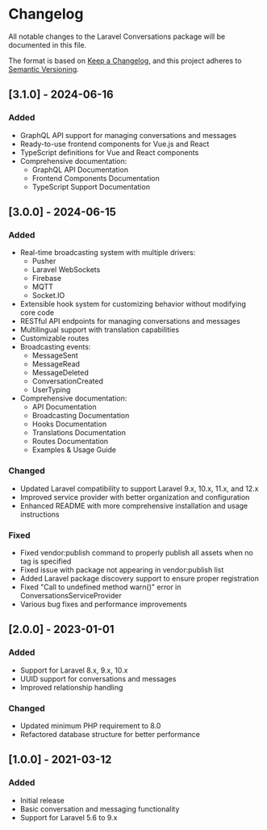 # Changelog

All notable changes to the Laravel Conversations package will be documented in this file.

The format is based on [Keep a Changelog](https://keepachangelog.com/en/1.0.0/),
and this project adheres to [Semantic Versioning](https://semver.org/spec/v2.0.0.html).

## [3.1.0] - 2024-06-16

### Added
- GraphQL API support for managing conversations and messages
- Ready-to-use frontend components for Vue.js and React
- TypeScript definitions for Vue and React components
- Comprehensive documentation:
  - GraphQL API Documentation
  - Frontend Components Documentation
  - TypeScript Support Documentation

## [3.0.0] - 2024-06-15

### Added
- Real-time broadcasting system with multiple drivers:
  - Pusher
  - Laravel WebSockets
  - Firebase
  - MQTT
  - Socket.IO
- Extensible hook system for customizing behavior without modifying core code
- RESTful API endpoints for managing conversations and messages
- Multilingual support with translation capabilities
- Customizable routes
- Broadcasting events:
  - MessageSent
  - MessageRead
  - MessageDeleted
  - ConversationCreated
  - UserTyping
- Comprehensive documentation:
  - API Documentation
  - Broadcasting Documentation
  - Hooks Documentation
  - Translations Documentation
  - Routes Documentation
  - Examples & Usage Guide

### Changed
- Updated Laravel compatibility to support Laravel 9.x, 10.x, 11.x, and 12.x
- Improved service provider with better organization and configuration
- Enhanced README with more comprehensive installation and usage instructions

### Fixed
- Fixed vendor:publish command to properly publish all assets when no tag is specified
- Fixed issue with package not appearing in vendor:publish list
- Added Laravel package discovery support to ensure proper registration
- Fixed "Call to undefined method warn()" error in ConversationsServiceProvider
- Various bug fixes and performance improvements

## [2.0.0] - 2023-01-01

### Added
- Support for Laravel 8.x, 9.x, 10.x
- UUID support for conversations and messages
- Improved relationship handling

### Changed
- Updated minimum PHP requirement to 8.0
- Refactored database structure for better performance

## [1.0.0] - 2021-03-12

### Added
- Initial release
- Basic conversation and messaging functionality
- Support for Laravel 5.6 to 9.x
